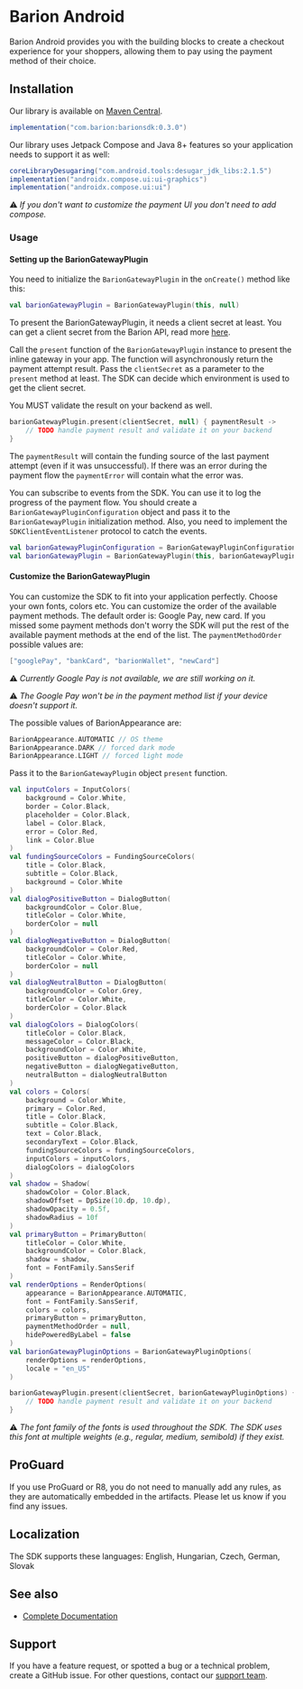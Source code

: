 
# Barion Android

Barion Android provides you with the building blocks to create a checkout experience for your shoppers, allowing them to pay using the payment method of their choice.

## Installation

Our library is available on [Maven Central][mavenRepo].

```groovy
implementation("com.barion:barionsdk:0.3.0")
```

Our library uses Jetpack Compose and Java 8+ features so your application needs to support it as well:
```groovy
coreLibraryDesugaring("com.android.tools:desugar_jdk_libs:2.1.5")
implementation("androidx.compose.ui:ui-graphics")
implementation("androidx.compose.ui:ui")
```
:warning: _If you don't want to customize the payment UI you don't need to add compose._

### Usage

#### Setting up the BarionGatewayPlugin

You need to initialize the `BarionGatewayPlugin` in the `onCreate()` method like this:
```kotlin
val barionGatewayPlugin = BarionGatewayPlugin(this, null)
```

To present the BarionGatewayPlugin, it needs a client secret at least. You can get a client secret from the Barion API, read more [here](https://docs.barion.com).

Call the `present` function of the `BarionGatewayPlugin` instance to present the inline gateway in your app. The function will asynchronously return the payment attempt result. Pass the `clientSecret` as a parameter to the `present` method at least.
The SDK can decide which environment is used to get the client secret.

You MUST validate the result on your backend as well.

```kotlin
barionGatewayPlugin.present(clientSecret, null) { paymentResult ->
    // TODO handle payment result and validate it on your backend
}
```

The `paymentResult` will contain the funding source of the last payment attempt (even if it was unsuccessful).
If there was an error during the payment flow the `paymentError` will contain what the error was. 

You can subscribe to events from the SDK. You can use it to log the progress of the payment flow.
You should create a `BarionGatewayPluginConfiguration` object and pass it to the `BarionGatewayPlugin` initialization method.
Also, you need to implement the `SDKClientEventListener` protocol to catch the events.

```kotlin
val barionGatewayPluginConfiguration = BarionGatewayPluginConfiguration(sdkEventListener: this)
val barionGatewayPlugin = BarionGatewayPlugin(this, barionGatewayPluginConfiguration)
```

#### Customize the BarionGatewayPlugin

You can customize the SDK to fit into your application perfectly. Choose your own fonts, colors etc.
You can customize the order of the available payment methods. The default order is: Google Pay, new card. If you missed some payment methods don't worry the SDK will put the rest of the available payment methods at the end of the list.
The `paymentMethodOrder` possible values are:
```kotlin
["googlePay", "bankCard", "barionWallet", "newCard"]
```

:warning: _Currently Google Pay is not available, we are still working on it._

:warning: _The Google Pay won't be in the payment method list if your device doesn't support it._

The possible values of BarionAppearance are:
```kotlin
BarionAppearance.AUTOMATIC // OS theme
BarionAppearance.DARK // forced dark mode
BarionAppearance.LIGHT // forced light mode
```

Pass it to the `BarionGatewayPlugin` object `present` function.

```kotlin
val inputColors = InputColors(
    background = Color.White,
    border = Color.Black,
    placeholder = Color.Black,
    label = Color.Black,
    error = Color.Red,
    link = Color.Blue
)
val fundingSourceColors = FundingSourceColors(
    title = Color.Black,
    subtitle = Color.Black,
    background = Color.White
)
val dialogPositiveButton = DialogButton(
    backgroundColor = Color.Blue,
    titleColor = Color.White,
    borderColor = null
)
val dialogNegativeButton = DialogButton(
    backgroundColor = Color.Red,
    titleColor = Color.White,
    borderColor = null
)
val dialogNeutralButton = DialogButton(
    backgroundColor = Color.Grey,
    titleColor = Color.White,
    borderColor = Color.Black
)
val dialogColors = DialogColors(
    titleColor = Color.Black,
    messageColor = Color.Black,
    backgroundColor = Color.White,
    positiveButton = dialogPositiveButton,
    negativeButton = dialogNegativeButton,
    neutralButton = dialogNeutralButton
)
val colors = Colors(
    background = Color.White,
    primary = Color.Red,
    title = Color.Black,
    subtitle = Color.Black,
    text = Color.Black,
    secondaryText = Color.Black,
    fundingSourceColors = fundingSourceColors,
    inputColors = inputColors,
    dialogColors = dialogColors
)
val shadow = Shadow(
    shadowColor = Color.Black,
    shadowOffset = DpSize(10.dp, 10.dp),
    shadowOpacity = 0.5f,
    shadowRadius = 10f
)
val primaryButton = PrimaryButton(
    titleColor = Color.White,
    backgroundColor = Color.Black,
    shadow = shadow,
    font = FontFamily.SansSerif
)
val renderOptions = RenderOptions(
    appearance = BarionAppearance.AUTOMATIC,
    font = FontFamily.SansSerif,
    colors = colors,
    primaryButton = primaryButton,
    paymentMethodOrder = null,
    hidePoweredByLabel = false
)
val barionGatewayPluginOptions = BarionGatewayPluginOptions(
    renderOptions = renderOptions,
    locale = "en_US"
)

barionGatewayPlugin.present(clientSecret, barionGatewayPluginOptions) { paymentResult ->
    // TODO handle payment result and validate it on your backend
}

```

:warning: _The font family of the fonts is used throughout the SDK. The SDK uses this font at multiple weights (e.g., regular, medium, semibold) if they exist._


## ProGuard

If you use ProGuard or R8, you do not need to manually add any rules, as they are automatically embedded in the artifacts.
Please let us know if you find any issues.

## Localization

The SDK supports these languages:
English, Hungarian, Czech, German, Slovak


## See also

* [Complete Documentation](https://docs.barion.com)

## Support

If you have a feature request, or spotted a bug or a technical problem, create a GitHub issue. For other questions, contact our [support team](https://barion.com).

[mavenRepo]: https://repo1.maven.org/maven2/com/barion/barionsdk/
